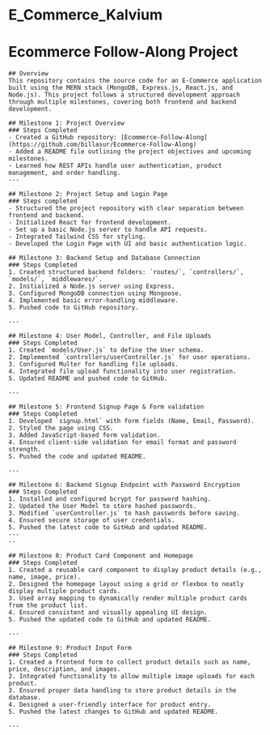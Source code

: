 # E_Commerce_Kalvium

# Ecommerce Follow-Along Project

    ## Overview
    This repository contains the source code for an E-Commerce application built using the MERN stack (MongoDB, Express.js, React.js, and Node.js). This project follows a structured development approach through multiple milestones, covering both frontend and backend development.

    ## Milestone 1: Project Overview
    ### Steps Completed
    - Created a GitHub repository: [Ecommerce-Follow-Along](https://github.com/billasur/Ecommerce-Follow-Along)
    - Added a README file outlining the project objectives and upcoming milestones.
    - Learned how REST APIs handle user authentication, product management, and order handling.
    ---

    ## Milestone 2: Project Setup and Login Page
    ### Steps completed
    - Structured the project repository with clear separation between frontend and backend.
    - Initialized React for frontend development.
    - Set up a basic Node.js server to handle API requests.
    - Integrated Tailwind CSS for styling.
    - Developed the Login Page with UI and basic authentication logic.

    ## Milestone 3: Backend Setup and Database Connection
    ### Steps Completed
    1. Created structured backend folders: `routes/`, `controllers/`, `models/`, `middlewares/`.
    2. Initialized a Node.js server using Express.
    3. Configured MongoDB connection using Mongoose.
    4. Implemented basic error-handling middleware.
    5. Pushed code to GitHub repository.

    ---

    ## Milestone 4: User Model, Controller, and File Uploads
    ### Steps Completed
    1. Created `models/User.js` to define the User schema.
    2. Implemented `controllers/userController.js` for user operations.
    3. Configured Multer for handling file uploads.
    4. Integrated file upload functionality into user registration.
    5. Updated README and pushed code to GitHub.

    ---

    ## Milestone 5: Frontend Signup Page & Form validation
    ### Steps Completed
    1. Developed `signup.html` with form fields (Name, Email, Password).
    2. Styled the page using CSS.
    3. Added JavaScript-based form validation.
    4. Ensured client-side validation for email format and password strength.
    5. Pushed the code and updated README.

    ---

    ## Milestone 6: Backend Signup Endpoint with Password Encryption
    ### Steps Completed
    1. Installed and configured bcrypt for password hashing.
    2. Updated the User Model to store hashed passwords.
    3. Modified `userController.js` to hash passwords before saving.
    4. Ensured secure storage of user credentials.
    5. Pushed the latest code to GitHub and updated README.
    ---
    --

    ## Milestone 8: Product Card Component and Homepage
    ### Steps Completed
    1. Created a reusable card component to display product details (e.g., name, image, price).
    2. Designed the homepage layout using a grid or flexbox to neatly display multiple product cards.
    3. Used array mapping to dynamically render multiple product cards from the product list.
    4. Ensured consistent and visually appealing UI design.
    5. Pushed the updated code to GitHub and updated README.

    ---

    ## Milestone 9: Product Input Form
    ### Steps Completed
    1. Created a frontend form to collect product details such as name, price, description, and images.
    2. Integrated functionality to allow multiple image uploads for each product.
    3. Ensured proper data handling to store product details in the database.
    4. Designed a user-friendly interface for product entry.
    5. Pushed the latest changes to GitHub and updated README.

    ---
